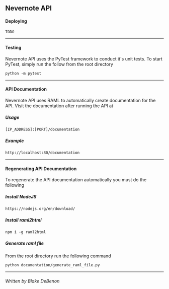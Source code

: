 Nevernote API
---
#### Deploying
    TODO
---
#### Testing
Nevernote API uses the PyTest framework to conduct it's unit tests. To start PyTest, simply run the follow from the root directory
```
python -m pytest
```
---
#### API Documentation
Nevernote API uses RAML to automatically create documentation for the API.
Visit the documentation after running the API at

##### Usage
```
[IP_ADDRESS]:[PORT]/documentation
```
##### Example
```
http://localhost:80/documentation
```
---
#### Regenerating API Documentation
To regenerate the API documentation automatically you must do the following
##### Install NodeJS
```
https://nodejs.org/en/download/
```

##### Install raml2html
```
npm i -g raml2html
```

##### Generate raml file
From the root directory run the following command
```
python documentation/generate_raml_file.py
```
---

###### Written by Blake DeBenon